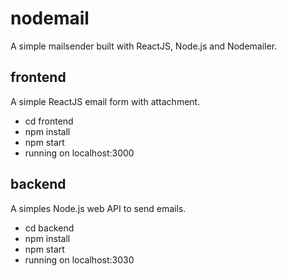 # nodemail
A simple mailsender built with ReactJS, Node.js and Nodemailer.

## frontend
A simple ReactJS email form with attachment.
- cd frontend
- npm install
- npm start
- running on localhost:3000

## backend
A simples Node.js web API to send emails.
- cd backend
- npm install
- npm start
- running on localhost:3030